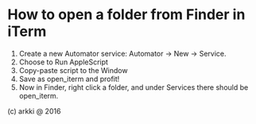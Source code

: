 # How to open a folder from Finder in iTerm

1. Create a new Automator service: Automator -> New -> Service.
2. Choose to Run AppleScript
3. Copy-paste script to the Window
4. Save as open_iterm and profit!
5. Now in Finder, right click a folder, and under Services there should be open_iterm.

(c) arkki @ 2016
